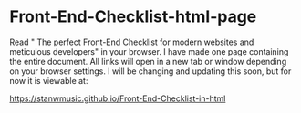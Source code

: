 # Front-End-Checklist-html-page
Read " The perfect Front-End Checklist for modern websites and meticulous developers" in your browser.
I have made  one page containing the entire document.
All links will open in a new  tab or window  depending on your browser settings.
I will be changing and updating this soon, but for now it is viewable  at:

https://stanwmusic.github.io/Front-End-Checklist-in-html
